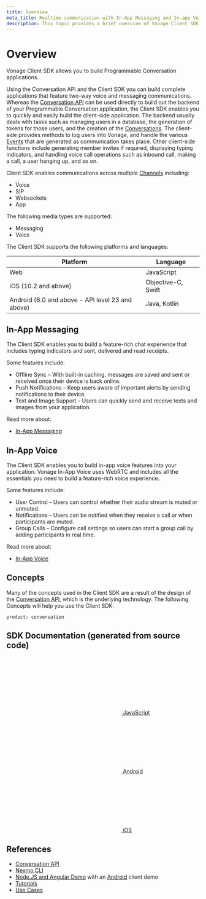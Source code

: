 ```yaml
---
title: Overview
meta_title: Realtime communication with In-App Messaging and In-app Voice
description: This topic provides a brief overview of Vonage Client SDK. (Nexmo is now Vonage)
---
```


# Overview

Vonage Client SDK allows you to build Programmable Conversation applications.

Using the Conversation API and the Client SDK you can build complete applications that feature two-way voice and messaging communications. Whereas the [Conversation API](/conversation/overview) can be used directly to build out the backend of your Programmable Conversation application, the Client SDK enables you to quickly and easily build the client-side application. The backend usually deals with tasks such as managing users in a database, the generation of tokens for those users, and the creation of the [Conversations](/conversation/concepts/conversation). The client-side provides methods to log users into Vonage, and handle the various [Events](/conversation/concepts/event) that are generated as communication takes place. Other client-side functions include generating member invites if required, displaying typing indicators, and handling voice call operations such as inbound call, making a call, a user hanging up, and so on.

Client SDK enables communications across multiple [Channels](/conversation/concepts/channel) including:

* Voice
* SIP
* Websockets
* App

The following media types are supported:

* Messaging
* Voice

The Client SDK supports the following platforms and languages:

Platform | Language
----|----
Web | JavaScript
iOS (10.2 and above) | Objective-C, Swift
Android (6.0 and above - API level 23 and above) | Java, Kotlin

## In-App Messaging

The Client SDK enables you to build a feature-rich chat experience that includes typing indicators and sent, delivered and read receipts.

Some features include:

* Offline Sync – With built-in caching, messages are saved and sent or received once their device is back online.
* Push Notifications – Keep users aware of important alerts by sending notifications to their device.
* Text and Image Support – Users can quickly send and receive texts and images from your application.

Read more about:

* [In-App Messaging](/client-sdk/in-app-messaging/overview)

## In-App Voice

The Client SDK enables you to build in-app voice features into your application. Vonage In-App Voice uses WebRTC and includes all the essentials you need to build a feature-rich voice experience.

Some features include:

* User Control – Users can control whether their audio stream is muted or unmuted.
* Notifications  – Users can be notified when they receive a call or when participants are muted.
* Group Calls – Configure call settings so users can start a group call by adding participants in real time.

Read more about:

* [In-App Voice](/client-sdk/in-app-voice/overview)

## Concepts

Many of the concepts used in the Client SDK are a result of the design of the [Conversation API](/conversation/overview), which is the underlying technology. The following Concepts will help you use the Client SDK:

```concept_list
product: conversation
```

## SDK Documentation (generated from source code)

<div class="Vlt-grid">
  <div class="Vlt-col Vlt-col--center">
    <a href="/sdk/client-sdk/javascript/" class="Vlt-btn Vlt-btn--tertiary Vlt-btn--large">
      <svg class="Vlt-yellow"><use xlink:href="/symbol/volta-icons.svg#Vlt-icon-js"></use></svg>
      JavaScript
    </a>
  </div>
  <div class="Vlt-col Vlt-col--center">
    <a href="/sdk/client-sdk/android/" class="Vlt-btn Vlt-btn--tertiary Vlt-btn--large">
      <svg class="Vlt-green-light"><use xlink:href="/symbol/volta-icons.svg#Vlt-icon-android"></use></svg>
      Android
    </a>
  </div>
  <div class="Vlt-col Vlt-col--center">
    <a href="/sdk/client-sdk/ios/" class="Vlt-btn Vlt-btn--tertiary Vlt-btn--large">
      <svg><use xlink:href="/symbol/volta-icons.svg#Vlt-icon-apple"></use></svg>
      iOS
    </a>
  </div>
</div>

## References

* [Conversation API](/conversation/overview)
* [Nexmo CLI](https://github.com/nexmo/nexmo-cli/tree/beta)
* [Node.JS and Angular Demo](https://github.com/Nexmo/stitch-demo) with an [Android](https://github.com/Nexmo/stitch-demo-android) client demo
* [Tutorials](/client-sdk/tutorials)
* [Use Cases](/client-sdk/use-cases)
